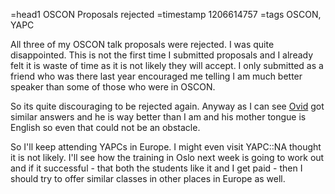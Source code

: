 =head1 OSCON Proposals rejected
=timestamp 1206614757
=tags OSCON, YAPC

All three of my OSCON talk proposals were rejected. I was quite disappointed.
This is not the first time I submitted proposals and I already felt it is
waste of time as it is not likely they will accept. I only submitted as
a friend who was there last year encouraged me telling I am much
better speaker than some of those who were in OSCON.

So its quite discouraging to be rejected again. Anyway as I can see
<a href="http://use.perl.org/~Ovid/journal/35983">Ovid</a> got similar answers
and he is way better than I am and his mother tongue is English so even that
could not be an obstacle.

So I'll keep attending YAPCs in Europe. I might even visit YAPC::NA thought
it is not likely. I'll see how the training in Oslo next week is going to work
out and if it successful - that both the students like it and I get paid - then
I should try to offer similar classes in other places in Europe as well.

